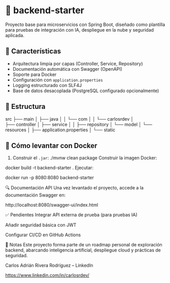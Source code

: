 # 🧱 backend-starter

Proyecto base para microservicios con Spring Boot, diseñado como plantilla para pruebas de integración con IA, despliegue en la nube y seguridad aplicada.

## 🚀 Características

- Arquitectura limpia por capas (Controller, Service, Repository)
- Documentación automática con Swagger (OpenAPI)
- Soporte para Docker
- Configuración con `application.properties`
- Logging estructurado con SLF4J
- Base de datos desacoplada (PostgreSQL configurado opcionalmente)

## 📁 Estructura

src 
├── main │ 
 ├── java │ 
  │ └── com │ 
   │ └── carlosrdev │  
     ├── controller │ 
     ├── service │ │
     ├── repository │ 
     └── model │ 
     └── resources │ 
     ├── application.properties 
     │ └── static


## 🐳 Cómo levantar con Docker

1. Construir el `.jar`:
./mvnw clean package
Construir la imagen Docker:

docker build -t backend-starter .
Ejecutar:

docker run -p 8080:8080 backend-starter

🔍 Documentación API
Una vez levantado el proyecto, accede a la documentación Swagger en:

http://localhost:8080/swagger-ui/index.html

✅ Pendientes
 Integrar API externa de prueba (para pruebas IA)

 Añadir seguridad básica con JWT

 Configurar CI/CD en GitHub Actions

🧠 Notas
Este proyecto forma parte de un roadmap personal de exploración backend, abarcando inteligencia artificial, despliegue cloud y prácticas de seguridad.

Carlos Adrián Rivera Rodríguez – LinkedIn

https://www.linkedin.com/in/carlosrdev/
